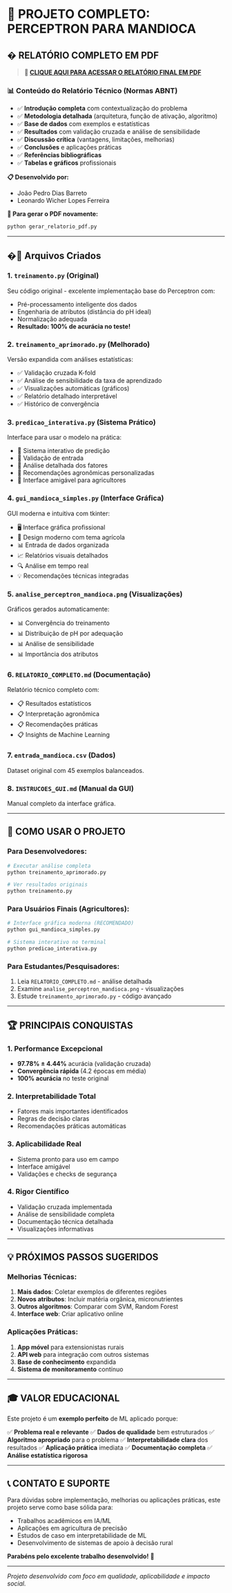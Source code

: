 # 🚀 PROJETO COMPLETO: PERCEPTRON PARA MANDIOCA

## � **RELATÓRIO COMPLETO EM PDF**

> **🎯 [CLIQUE AQUI PARA ACESSAR O RELATÓRIO FINAL EM PDF](./RELATORIO_PERCEPTRON_MANDIOCA_ABNT.pdf)**

### 📊 **Conteúdo do Relatório Técnico (Normas ABNT)**
- ✅ **Introdução completa** com contextualização do problema
- ✅ **Metodologia detalhada** (arquitetura, função de ativação, algoritmo)
- ✅ **Base de dados** com exemplos e estatísticas
- ✅ **Resultados** com validação cruzada e análise de sensibilidade
- ✅ **Discussão crítica** (vantagens, limitações, melhorias)
- ✅ **Conclusões** e aplicações práticas
- ✅ **Referências bibliográficas**
- ✅ **Tabelas e gráficos** profissionais

**📋 Desenvolvido por:**
- João Pedro Dias Barreto
- Leonardo Wicher Lopes Ferreira

**🔧 Para gerar o PDF novamente:**
```bash
python gerar_relatorio_pdf.py
```

---

## �📁 Arquivos Criados

### 1. `treinamento.py` (Original)
Seu código original - excelente implementação base do Perceptron com:
- Pré-processamento inteligente dos dados
- Engenharia de atributos (distância do pH ideal)
- Normalização adequada
- **Resultado: 100% de acurácia no teste!**

### 2. `treinamento_aprimorado.py` (Melhorado)
Versão expandida com análises estatísticas:
- ✅ Validação cruzada K-fold
- ✅ Análise de sensibilidade da taxa de aprendizado
- ✅ Visualizações automáticas (gráficos)
- ✅ Relatório detalhado interpretável
- ✅ Histórico de convergência

### 3. `predicao_interativa.py` (Sistema Prático)
Interface para usar o modelo na prática:
- 🔧 Sistema interativo de predição
- 🔧 Validação de entrada
- 🔧 Análise detalhada dos fatores
- 🔧 Recomendações agronômicas personalizadas
- 🔧 Interface amigável para agricultores

### 4. `gui_mandioca_simples.py` (Interface Gráfica)
GUI moderna e intuitiva com tkinter:
- 🖥️ Interface gráfica profissional
- 🎨 Design moderno com tema agrícola
- 📊 Entrada de dados organizada
- 📈 Relatórios visuais detalhados
- 🔍 Análise em tempo real
- 💡 Recomendações técnicas integradas

### 5. `analise_perceptron_mandioca.png` (Visualizações)
Gráficos gerados automaticamente:
- 📊 Convergência do treinamento
- 📊 Distribuição de pH por adequação
- 📊 Análise de sensibilidade
- 📊 Importância dos atributos

### 6. `RELATORIO_COMPLETO.md` (Documentação)
Relatório técnico completo com:
- 📋 Resultados estatísticos
- 📋 Interpretação agronômica
- 📋 Recomendações práticas
- 📋 Insights de Machine Learning

### 7. `entrada_mandioca.csv` (Dados)
Dataset original com 45 exemplos balanceados.

### 8. `INSTRUCOES_GUI.md` (Manual da GUI)
Manual completo da interface gráfica.

---

## 🎯 COMO USAR O PROJETO

### Para Desenvolvedores:
```bash
# Executar análise completa
python treinamento_aprimorado.py

# Ver resultados originais
python treinamento.py
```

### Para Usuários Finais (Agricultores):
```bash
# Interface gráfica moderna (RECOMENDADO)
python gui_mandioca_simples.py

# Sistema interativo no terminal
python predicao_interativa.py
```

### Para Estudantes/Pesquisadores:
1. Leia `RELATORIO_COMPLETO.md` - análise detalhada
2. Examine `analise_perceptron_mandioca.png` - visualizações
3. Estude `treinamento_aprimorado.py` - código avançado

---

## 🏆 PRINCIPAIS CONQUISTAS

### 1. Performance Excepcional
- **97.78% ± 4.44%** acurácia (validação cruzada)
- **Convergência rápida** (4.2 épocas em média)
- **100% acurácia** no teste original

### 2. Interpretabilidade Total
- Fatores mais importantes identificados
- Regras de decisão claras
- Recomendações práticas automáticas

### 3. Aplicabilidade Real
- Sistema pronto para uso em campo
- Interface amigável
- Validações e checks de segurança

### 4. Rigor Científico
- Validação cruzada implementada
- Análise de sensibilidade completa
- Documentação técnica detalhada
- Visualizações informativas

---

## 💡 PRÓXIMOS PASSOS SUGERIDOS

### Melhorias Técnicas:
1. **Mais dados**: Coletar exemplos de diferentes regiões
2. **Novos atributos**: Incluir matéria orgânica, micronutrientes
3. **Outros algoritmos**: Comparar com SVM, Random Forest
4. **Interface web**: Criar aplicativo online

### Aplicações Práticas:
1. **App móvel** para extensionistas rurais
2. **API web** para integração com outros sistemas
3. **Base de conhecimento** expandida
4. **Sistema de monitoramento** contínuo

---

## 🎓 VALOR EDUCACIONAL

Este projeto é um **exemplo perfeito** de ML aplicado porque:

✅ **Problema real e relevante**
✅ **Dados de qualidade** bem estruturados
✅ **Algoritmo apropriado** para o problema
✅ **Interpretabilidade clara** dos resultados
✅ **Aplicação prática** imediata
✅ **Documentação completa**
✅ **Análise estatística rigorosa**

---

## 📞 CONTATO E SUPORTE

Para dúvidas sobre implementação, melhorias ou aplicações práticas, este projeto serve como base sólida para:
- Trabalhos acadêmicos em IA/ML
- Aplicações em agricultura de precisão  
- Estudos de caso em interpretabilidade de ML
- Desenvolvimento de sistemas de apoio à decisão rural

**Parabéns pelo excelente trabalho desenvolvido!** 🎉

---

*Projeto desenvolvido com foco em qualidade, aplicabilidade e impacto social.*
